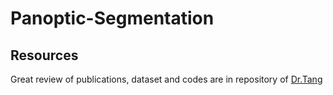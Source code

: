 # Panoptic-Segmentation

## Resources
Great review of publications, dataset and codes are in repository of [Dr.Tang](https://github.com/tangzhenyu/SemanticSegmentation_DL)  
